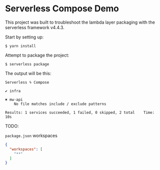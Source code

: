# Serverless Compose Demo

This project was built to troubleshoot the lambda layer packaging with the serverless framework v4.4.3.

Start by setting up:

    $ yarn install

Attempt to package the project:

    $ serverless package

The output will be this:

```
Serverless ϟ Compose

✔ infra
 
✖ mw-api
    No file matches include / exclude patterns
 
Results: 1 services succeeded, 1 failed, 0 skipped, 2 total    Time: 10s
```

TODO:

`package.json` workspaces

```json
{
  "workspaces": [
    "**"
  ]
}
```
